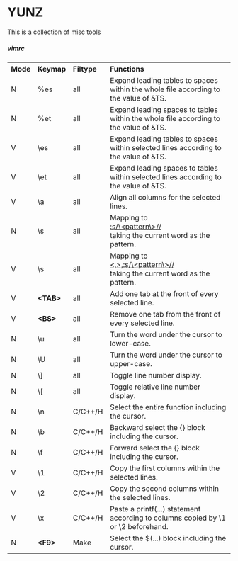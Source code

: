 # YUNZ

This is a collection of misc tools

##### vimrc
<table>
  <tbody align="left">
    <tr>
      <th>Mode</th>
      <th>Keymap</th>
      <th>Filtype</th>
      <th>Functions</th>
    </tr>
    <tr>
      <td>N</td>
      <td>%es</td>
      <td>all</td>
      <td>Expand leading tables to spaces within the whole file according to the value of &TS.</td>
    </tr>
    <tr>
      <td>N</td>
      <td>%et</td>
      <td>all</td>
      <td>Expand leading spaces to tables within the whole file according to the value of &TS.</td>
    </tr>
    <tr>
      <td>V</td>
      <td>\es</td>
      <td>all</td>
      <td>Expand leading tables to spaces within selected lines according to the value of &TS.</td>
    </tr>
    <tr>
      <td>V</td>
      <td>\et</td>
      <td>all</td>
      <td>Expand leading spaces to tables within selected lines according to the value of &TS.</td>
    </tr>
    <tr>
      <td>V</td>
      <td>\a</td>
      <td>all</td>
      <td>Align all columns for the selected lines.</td>
    </tr>
    <tr>
      <td>N</td>
      <td>\s</td>
      <td>all</td>
      <td>Mapping to</br><u>:s/\&lt;pattern\&gt;//</u></br> taking the current word as the pattern.</td>
    </tr>
    <tr>
      <td>V</td>
      <td>\s</td>
      <td>all</td>
      <td>Mapping to</br><u>&lt;,&gt;,:s/\&lt;pattern\&gt;//</u></br> taking the current word as the pattern.</td>
    </tr>
    <tr>
      <td>V</td>
      <td><b>&lt;TAB&gt;</b></td>
      <td>all</td>
      <td>Add one tab at the front of every selected line.</td>
    </tr>
    <tr>
      <td>V</td>
      <td><b>&lt;BS&gt;</b></td>
      <td>all</td>
      <td>Remove one tab from the front of every selected line.</td>
    </tr>
    <tr>
      <td>N</td>
      <td>\u</td>
      <td>all</td>
      <td>Turn the word under the cursor to lower-case.</td>
    </tr>
    <tr>
      <td>N</td>
      <td>\U</td>
      <td>all</td>
      <td>Turn the word under the cursor to upper-case.</td>
    </tr>
    <tr>
      <td>N</td>
      <td>\]</td>
      <td>all</td>
      <td>Toggle line number display.</td>
    </tr>
    <tr>
      <td>N</td>
      <td>\[</td>
      <td>all</td>
      <td>Toggle relative line number display.</td>
    </tr>
    <tr>
      <td>N</td>
      <td>\n</td>
      <td>C/C++/H</td>
      <td>Select the entire function including the cursor.</td>
    </tr>
    <tr>
      <td>N</td>
      <td>\b</td>
      <td>C/C++/H</td>
      <td>Backward select the {} block including the cursor.</td>
    </tr>
    <tr>
      <td>N</td>
      <td>\f</td>
      <td>C/C++/H</td>
      <td>Forward select the {} block including the cursor.</td>
    </tr>
    <tr>
      <td>V</td>
      <td>\1</td>
      <td>C/C++/H</td>
      <td>Copy the first columns within the selected lines.</td>
    </tr>
    <tr>
      <td>V</td>
      <td>\2</td>
      <td>C/C++/H</td>
      <td>Copy the second columns within the selected lines.</td>
    </tr>
    <tr>
      <td>V</td>
      <td>\x</td>
      <td>C/C++/H</td>
      <td>Paste a printf(...) statement according to columns copied by \1 or \2 beforehand.</td>
    </tr>
    <tr>
      <td>N</td>
      <td><b>&lt;F9&gt;</b></td>
      <td>Make</td>
      <td>Select the $(...) block including the cursor.</td>
    </tr>
  </tbody>
</table>



